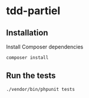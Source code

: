 # tdd-partiel

## Installation

Install Composer dependencies

    composer install

## Run the tests

    ./vendor/bin/phpunit tests